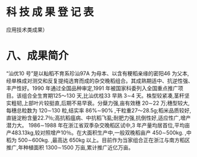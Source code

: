 # 科 技 成 果 登 记 表

应用技术类成果）





# 八、成果简介

“汕优10 号”是以籼稻不育系珍汕97A 为母本、以含有粳稻亲缘的密阳46 为父本,经单株成对测交和反复提纯选育而成的杂交晚稻组合。其成熟期适中、抗逆性强、丰产性好。1990 年通过全国品种审定,1991 年被国家科委列入全国重点推广项目。该组合全生育期125～130 天,比汕优桂33 早熟 3∼4 天。株型较紧凑,茎秆坚实粗韧,上部叶片较挺直,后期不易早衰。分蘖力强,亩有效穗 20∼22 万;穗型较大,每穗总粒数为 120∼130 粒,结实率 86%∼90% ,干粒重27～28.5g;稻米品质较好,直链淀粉含量22.7％;高抗稻瘟病、中抗稻飞虱;耐肥力强,抗倒性好,适应性广,增产潜力大。 1986∼1988 年在浙江省双季杂交晚稻区试中,3 年产量均居首位,平均亩产483.13kg,较对照增产10％。在大面积生产中,一般双晚稻亩产 450∼500kg. ,中稻为 500∼600kg. ,最高达 650kg 以上。目前作为当家组合正在浙江与南方稻区推广,年种植面积 1300∼1500 万亩,累计推广近亿万亩。